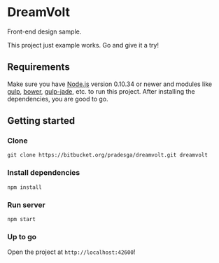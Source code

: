 # DreamVolt #

Front-end design sample.

This project just example works. Go and give it a try!


## Requirements ##

Make sure you have [Node.js](http://nodejs.org) version 0.10.34 or newer and modules like [gulp](https://www.npmjs.com/package/gulp), [bower](https://www.npmjs.com/package/bower), [gulp-jade](https://www.npmjs.com/package/gulp-jade), etc. to run this project. After installing the dependencies, you are good to go.


## Getting started ##

### Clone ###
```
git clone https://bitbucket.org/pradesga/dreamvolt.git dreamvolt
```

### Install dependencies ###
```
npm install
```

### Run server ###
```
npm start
```

### Up to go ###
Open the project at `http://localhost:42600`!